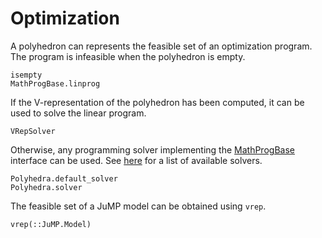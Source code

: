 # Optimization

A polyhedron can represents the feasible set of an optimization program.
The program is infeasible when the polyhedron is empty.

```@docs
isempty
MathProgBase.linprog
```

If the V-representation of the polyhedron has been computed, it can be used to solve the linear program.
```@docs
VRepSolver
```

Otherwise, any programming solver implementing the [MathProgBase](https://github.com/JuliaOpt/MathProgBase.jl) interface can be used. See [here](http://www.juliaopt.org/) for a list of available solvers.
```@docs
Polyhedra.default_solver
Polyhedra.solver
```

The feasible set of a JuMP model can be obtained using `vrep`.
```@docs
vrep(::JuMP.Model)
```
